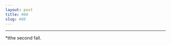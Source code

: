 ```yaml
---
layout: post
title: #88
slug: #88
---
```

---
<p class="description" style="text-align: justify;">
*tthe second fall.
